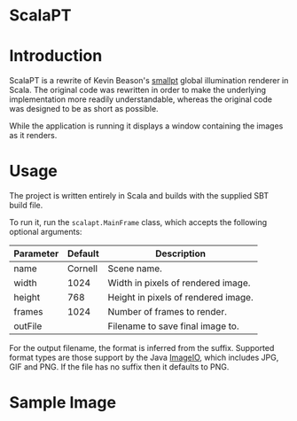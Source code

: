 ScalaPT
============

# Introduction

ScalaPT is a rewrite of Kevin Beason's [smallpt](http://www.kevinbeason.com/smallpt/) global illumination renderer in Scala.
The original code was rewritten in order to make the underlying implementation more readily understandable,
whereas the original code was designed to be as short as possible.

While the application is running it displays a window containing the images as it renders.

# Usage

The project is written entirely in Scala and builds with the supplied SBT build file.

To run it, run the `scalapt.MainFrame` class, which accepts the following optional arguments:

Parameter | Default | Description
----------|---------|---
name | Cornell | Scene name.
width | 1024 | Width in pixels of rendered image.
height | 768 | Height in pixels of rendered image.
frames | 1024 | Number of frames to render.
outFile | <none> | Filename to save final image to.

For the output filename, the format is inferred from the suffix.
Supported format types are those support by the Java [ImageIO](https://docs.oracle.com/javase/8/docs/api/javax/imageio/ImageIO.html),
which includes JPG, GIF and PNG.
If the file has no suffix then it defaults to PNG.

# Sample Image

